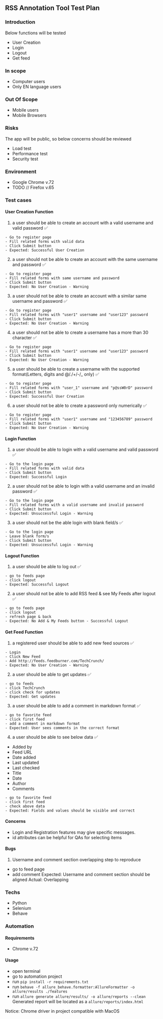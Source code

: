 ## RSS Annotation Tool Test Plan

### Introduction 

Below functions will be tested
* User Creation
* Login
* Logout
* Get feed

### In scope
* Computer users
* Only EN language users

### Out Of Scope
* Mobile users
* Mobile Browsers

### Risks
The app will be public, so below concerns should be reviewed 
* Load test
* Performance test
* Security test

### Environment
* Google Chrome v.72 
* TODO // Firefox v.65

### Test cases

#### User Creation Function

1. a user should be able to create an account with a valid username and valid password :white_check_mark: 
```
- Go to register page
- Fill related forms with valid data
- Click Submit button
- Expected: Successful User Creation 
```

2. a user should not be able to create an account with the same username and password :white_check_mark: 
```
- Go to register page
- Fill related forms with same username and password
- Click Submit button
- Expected: No User Creation - Warning 
```

3. a user should not be able to create an account with a similar same username and password :white_check_mark: 
```
- Go to register page
- Fill related forms with "user1" username and "user123" password
- Click Submit button
- Expected: No User Creation - Warning 
```

4. a user should not be able to create a username has a more than 30 character :white_check_mark: 
```
- Go to register page
- Fill related forms with "user1" username and "user123" password
- Click Submit button
- Expected: No User Creation - Warning 
``` 

5. a user should be able to create a username with the supported format(Letters, digits and @/./+/-/_ only) :white_check_mark: 
```
- Go to register page
- Fill related forms with "user_1" username and "p@ssW0rD" password
- Click Submit button
- Expected: Successful User Creation 
``` 

6. a user should not be able to create a password only numerically :white_check_mark: 
```
- Go to register page
- Fill related forms with "user1" username and "123456789" password
- Click Submit button
- Expected: No User Creation - Warning 
``` 

#### Login Function 

1. a user should be able to login with a valid username and valid password :white_check_mark: 
```
- Go to the login page
- Fill related forms with valid data
- Click Submit button
- Expected: Successful Login 
``` 

2. a user should not be able to login with a valid username and an invalid password :white_check_mark: 
```
- Go to the login page
- Fill related forms with a valid username and invalid password
- Click Submit button
- Expected: Unsuccessful Login - Warning 
``` 

3. a user should not be the able login with blank field/s :white_check_mark: 
```
- Go to the login page
- Leave blank form/s
- Click Submit button
- Expected: Unsuccessful Login - Warning 
``` 


#### Logout Function

1. a user should be able to log out :white_check_mark: 
```
- go to feeds page
- click logout
- Expected: Successful Logout 
``` 

2. a user should not be able to add RSS feed & see My Feeds after logout :white_check_mark: 
```
- go to feeds page
- click logout
- refresh page & back
- Expected: No Add & My Feeds button - Successful Logout 
``` 

#### Get Feed Function

1. a registered user should be able to add new feed sources :white_check_mark: 
```
- Login 
- Click New Feed 
- Add http://feeds.feedburner.com/TechCrunch/
- Expected: No User Creation - Warning 
``` 

2. a user should be able to get updates :white_check_mark: 
```
- go to feeds
- click TechCrunch 
- click check for updates
- Expected: Get updates 
``` 

3. a user should be able to add a comment in markdown format :white_check_mark: 
```
- go to favorite feed
- click first feed
- add a comment in markdown format
- Expected: User sees comments in the correct format 
```

4. a user should be able to see below data :white_check_mark: 
* Added by
* Feed URL
* Date added
* Last updated
* Last checked
* Title
* Date
* Author
* Comments
```
- go to favorite feed
- click first feed
- check above data
- Expected: Fields and values should be visible and correct 
``` 

#### Concerns 
* Login and Registration features may give specific messages.
* id attributes can be helpful for QAs for selecting items

#### Bugs
1. Username and comment section overlapping
step to reproduce
* go to feed page
* add comment 
Expected: Username and comment section should be aligned
Actual: Overlapping

### Techs
* Python 
* Selenium 
* Behave

### Automation

#### Requirements
* Chrome v.72 

#### Usage
* open terminal 
* go to automation project
* run ```pip install -r requirements.txt```
* run ```behave -f allure_behave.formatter:AllureFormatter -o allure/results ./features```
* run ```allure generate allure/results/ -o allure/reports --clean```
Generated report will be located as a ```allure/reports/index.html```


Notice: Chrome driver in project compatible with MacOS
